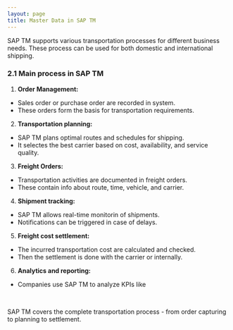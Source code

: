 ```yaml
---
layout: page
title: Master Data in SAP TM
---
```


SAP TM supports various transportation processes for different business needs.
These process can be used for both domestic and international shipping.

### 2.1 Main process in SAP TM
1. **Order Management:** 
- Sales order or purchase order are recorded in system.
- These orders form the basis for transportation requirements.

2. **Transportation planning:** 
- SAP TM plans optimal routes and schedules for shipping.
- It selectes the best carrier based on cost, availability, and service quality.

3. **Freight Orders:** 
- Transportation activities are documented in freight orders.
- These contain info about route, time, vehicle, and carrier.

4. **Shipment tracking:**
- SAP TM allows real-time monitorin of shipments.
- Notifications can be triggered in case of delays.

5. **Freight cost settlement:**
- The incurred transportation cost are calculated and checked.
- Then the settlement is done with the carrier or internally.

6. **Analytics and reporting:**
- Companies use SAP TM to analyze KPIs like 

<br>

SAP TM covers the complete transportation process - from order capturing to planning to settlement.